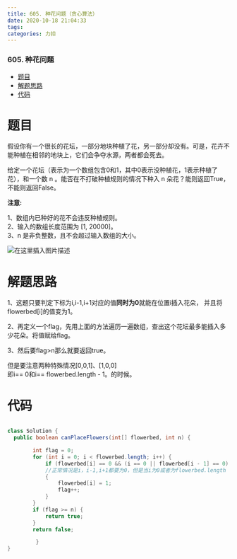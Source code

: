 ```yaml
---
title: 605. 种花问题（贪心算法）
date: 2020-10-18 21:04:33
tags: 
categories: 力扣
---
```


<!--more-->

### 605\. 种花问题

- [题目](#_2)
- [解题思路](#_16)
- [代码](#_26)

# 题目

假设你有一个很长的花坛，一部分地块种植了花，另一部分却没有。可是，花卉不能种植在相邻的地块上，它们会争夺水源，两者都会死去。

给定一个花坛（表示为一个数组包含0和1，其中0表示没种植花，1表示种植了花），和一个数 n 。能否在不打破种植规则的情况下种入 n 朵花？能则返回True，不能则返回False。

**注意:**

1、数组内已种好的花不会违反种植规则。  
2、输入的数组长度范围为 \[1, 20000\]。  
3、n 是非负整数，且不会超过输入数组的大小。

![在这里插入图片描述](https://img-blog.csdnimg.cn/20201018210250415.png?x-oss-process=image/watermark,type_ZmFuZ3poZW5naGVpdGk,shadow_10,text_aHR0cHM6Ly9ibG9nLmNzZG4ubmV0L3FxXzIxMDQwNTU5,size_16,color_FFFFFF,t_70#pic_center)

# 解题思路

1、这题只要判定下标为i,i-1,i+1对应的值**同时为0**就能在位置i插入花朵， 并且将flowerbed\[i\]的值变为1。

2、再定义一个flag，先用上面的方法遍历一遍数组，查出这个花坛最多能插入多少花朵。将值赋给flag。

3、然后要flag>n那么就要返回true。

但是要注意两种特殊情况\[0,0,1\]、\[1,0,0\]  
即i== 0和i== flowerbed.length \- 1。的时候。

# 代码

```java

class Solution {
  public boolean canPlaceFlowers(int[] flowerbed, int n) {

        int flag = 0;
        for (int i = 0; i < flowerbed.length; i++) {
            if (flowerbed[i] == 0 && (i == 0 || flowerbed[i - 1] == 0) && (i == flowerbed.length - 1 || flowerbed[i + 1] == 0))
            //正常情况是i，i-1,i+1都要为0，但是当i为0或者为flowerbed.length - 1时，就只要分别只需要要求i+1=0或i-1=0；
            {
                flowerbed[i] = 1;
                flag++;
            }
        }
        if (flag >= n) {
            return true;
        }
        return false;

         }
}
```